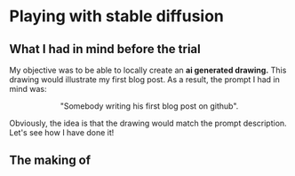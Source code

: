# Playing with stable diffusion

## What I had in mind before the trial

My objective was to be able to locally create an <b>ai generated drawing.</b>
This drawing would illustrate my first blog post.
As a result, the prompt I had in mind was:
<p style='text-align: center;'>"Somebody writing his first blog post on github".</p>
Obviously, the idea is that the drawing would match the prompt description.
Let's see how I have done it!

## The making of


